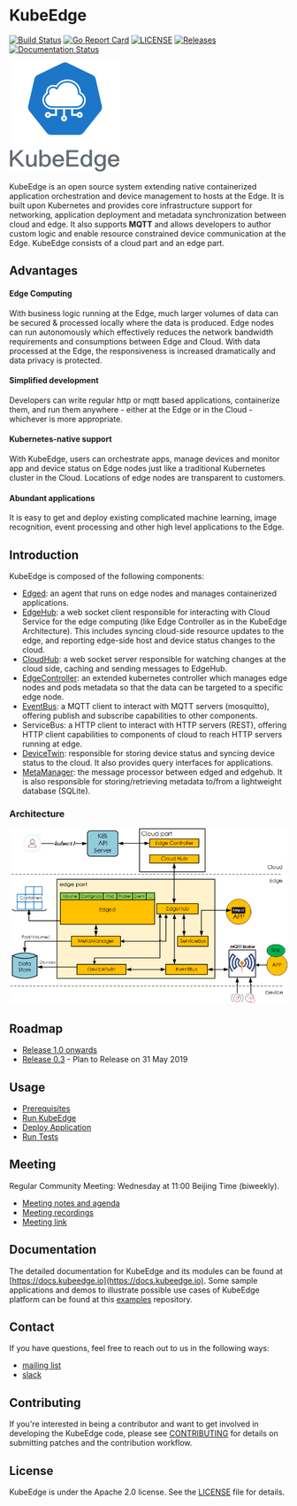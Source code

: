 # KubeEdge
[![Build Status](https://travis-ci.org/kubeedge/kubeedge.svg?branch=master)](https://travis-ci.org/kubeedge/kubeedge)
[![Go Report Card](https://goreportcard.com/badge/github.com/kubeedge/kubeedge)](https://goreportcard.com/report/github.com/kubeedge/kubeedge)
[![LICENSE](https://img.shields.io/github/license/kubeedge/kubeedge.svg?style=flat-square)](https://github.com/kubeedge/kubeedge/blob/master/LICENSE)
[![Releases](https://img.shields.io/github/release/kubeedge/kubeedge/all.svg?style=flat-square)](https://github.com/kubeedge/kubeedge/releases)
[![Documentation Status](https://readthedocs.org/projects/kubeedge/badge/?version=latest)](https://kubeedge.readthedocs.io/en/latest/?badge=latest)


<img src="./docs/images/KubeEdge_logo.png">

KubeEdge is an open source system extending native containerized application orchestration and device management to hosts at the Edge. It is built upon Kubernetes and provides core infrastructure support for networking, application deployment and metadata synchronization between cloud and edge. It also supports **MQTT** and allows developers to author custom logic and enable resource constrained device communication at the Edge. KubeEdge consists of a cloud part and an edge part.

## Advantages

#### Edge Computing

With business logic running at the Edge, much larger volumes of data can be secured & processed locally where the data is produced. Edge nodes can run autonomously which effectively reduces the network bandwidth requirements and consumptions between Edge and Cloud. With data processed at the Edge, the responsiveness is increased dramatically and data privacy is protected.

#### Simplified development

Developers can write regular http or mqtt based applications, containerize them, and run them anywhere - either at the Edge or in the Cloud - whichever is more appropriate.

#### Kubernetes-native support

With KubeEdge, users can orchestrate apps, manage devices and monitor app and device status on Edge nodes just like a traditional Kubernetes cluster in the Cloud. Locations of edge nodes are transparent to customers.

#### Abundant applications

It is easy to get and deploy existing complicated machine learning, image recognition, event processing and other high level applications to the Edge.

## Introduction

KubeEdge is composed of the following components:

- [Edged](https://github.com/kubeedge/kubeedge/blob/master/docs/modules/edge/edged.md): an agent that runs on edge nodes and manages containerized applications.
- [EdgeHub](https://github.com/kubeedge/kubeedge/blob/master/docs/modules/edge/edgehub.md): a web socket client responsible for interacting with Cloud Service for the edge computing (like Edge Controller as in the KubeEdge Architecture). This includes syncing cloud-side resource updates to the edge, and reporting edge-side host and device status changes to the cloud.
- [CloudHub](https://github.com/kubeedge/kubeedge/blob/master/docs/modules/cloud/cloudhub.md): a web socket server responsible for watching changes at the cloud side, caching and sending messages to EdgeHub.
- [EdgeController](https://github.com/kubeedge/kubeedge/blob/master/docs/modules/cloud/controller.md): an extended kubernetes controller which manages edge nodes and pods metadata so that the data can be targeted to a specific edge node.
- [EventBus](https://github.com/kubeedge/kubeedge/blob/master/docs/modules/edge/eventbus.md): a MQTT client to interact with MQTT servers (mosquitto), offering publish and subscribe capabilities to other components.
- ServiceBus: a HTTP client to interact with HTTP servers (REST), offering HTTP client capabilities to components of cloud to reach HTTP servers running at edge.
- [DeviceTwin](https://github.com/kubeedge/kubeedge/blob/master/docs/modules/edge/devicetwin.md): responsible for storing device status and syncing device status to the cloud. It also provides query interfaces for applications.
- [MetaManager](https://github.com/kubeedge/kubeedge/blob/master/docs/modules/edge/metamanager.md): the message processor between edged and edgehub. It is also responsible for storing/retrieving metadata to/from a lightweight database (SQLite). 

### Architecture

<img src="./docs/images/kubeedge_arch.png">

## Roadmap

* [Release 1.0 onwards](./docs/getting-started/roadmap.md#release-1.0-onwards)
* [Release 0.3](./docs/getting-started/roadmap.md#release-0.3) - Plan to Release on 31 May 2019

## Usage

* [Prerequisites](./docs/getting-started/usage.md#prerequisites)
* [Run KubeEdge](./docs/getting-started/usage.md#run-kubeedge)
* [Deploy Application](./docs/getting-started/usage.md#deploy-application)
* [Run Tests](./docs/getting-started/usage.md#run-tests)

## Meeting

Regular Community Meeting: Wednesday at 11:00 Beijing Time (biweekly).

- [Meeting notes and agenda](https://docs.google.com/document/d/1Sr5QS_Z04uPfRbA7PrXr3aPwCRpx7EtsyHq7mp6CnHs/edit)
- [Meeting recordings](https://www.youtube.com/playlist?list=PLQtlO1kVWGXkRGkjSrLGEPJODoPb8s5FM)
- [Meeting link](https://zoom.us/j/4167237304)

## Documentation

The detailed documentation for KubeEdge and its modules can be found at [https://docs.kubeedge.io](https://docs.kubeedge.io). 
Some sample applications and demos to illustrate possible use cases of KubeEdge platform can be found at this [examples](https://github.com/kubeedge/examples) repository.

## Contact

<!--
We don't have a troubleshooting guide yet.  When we do, uncomment the following and add the link.
If you need support, start with the [troubleshooting guide], and work your way through the process that we've outlined.

--> 
If you have questions, feel free to reach out to us in the following ways:

- [mailing list](https://groups.google.com/forum/#!forum/kubeedge)
- [slack](https://join.slack.com/t/kubeedge/shared_invite/enQtNDg1MjAwMDI0MTgyLTQ1NzliNzYwNWU5MWYxOTdmNDZjZjI2YWE2NDRlYjdiZGYxZGUwYzkzZWI2NGZjZWRkZDVlZDQwZWI0MzM1Yzc)

## Contributing

If you're interested in being a contributor and want to get involved in
developing the KubeEdge code, please see [CONTRIBUTING](CONTRIBUTING.md) for
details on submitting patches and the contribution workflow.

## License

KubeEdge is under the Apache 2.0 license. See the [LICENSE](LICENSE) file for details.
